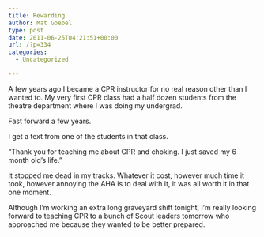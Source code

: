 ```yaml
---
title: Rewarding
author: Mat Goebel
type: post
date: 2011-06-25T04:21:51+00:00
url: /?p=334
categories:
  - Uncategorized

---
```


A few years ago I became a CPR instructor for no real reason other than I wanted to. My very first CPR class had a half dozen students from the theatre department where I was doing my undergrad.

Fast forward a few years.

I get a text from one of the students in that class.

&#8220;Thank you for teaching me about CPR and choking. I just saved my 6 month old&#8217;s life.&#8221;

It stopped me dead in my tracks. Whatever it cost, however much time it took, however annoying the AHA is to deal with it, it was all worth it in that one moment.

Although I&#8217;m working an extra long graveyard shift tonight, I&#8217;m really looking forward to teaching CPR to a bunch of Scout leaders tomorrow who approached me because they wanted to be better prepared.